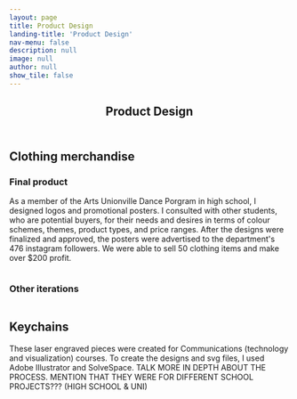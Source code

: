 ```yaml
---
layout: page
title: Product Design
landing-title: 'Product Design'
nav-menu: false
description: null
image: null
author: null
show_tile: false
---
```


<!-- Main -->
<div id="main" class="alt">
	
<!-- One -->
<section id="one">
	<div class="inner">
	     <header class="major">
		<h1>Product Design</h1>
	     </header>		
	
<h2>Clothing merchandise</h2>
<h3>Final product</h3>
<p>As a member of the Arts Unionville Dance Porgram in high school, I designed logos and promotional posters. I consulted with other students, who are potential buyers, for their needs and desires in terms of colour schemes, themes, product types, and price ranges. After the designs were finalized and approved, the posters were advertised to the department's 476 instagram followers. We were able to sell 50 clothing items and make over $200 profit.</p>
<div class="box alt">
	<div class="row 50% uniform">
		<div class="4u"><span class="image fit"><img src="{% link assets/images/logo1.png %}" alt="" /></span></div>
		<div class="4u"><span class="image fit"><img src="{% link assets/images/logo2.png %}" alt="" /></span></div>
		<div class="4u$"><span class="image fit"><img src="{% link assets/images/logo3.png %}" alt="" /></span></div>
	</div>
</div>
<span class="image fit"><img src="{% link assets/images/merch posters.png %}" alt="" /></span>

<h3>Other iterations</h3>
<div class="box alt">
	<div class="row 50% uniform">
		<div class="4u"><span class="image fit"><img src="{% link assets/images/iteration1.png %}" alt="" /></span></div>
		<div class="4u"><span class="image fit"><img src="{% link assets/images/iteration2.png %}" alt="" /></span></div>
		<div class="4u$"><span class="image fit"><img src="{% link assets/images/iteration3.png %}" alt="" /></span></div>
		<!-- Break -->
		<div class="4u"><span class="image fit"><img src="{% link assets/images/iteration4.png %}" alt="" /></span></div>
		<div class="4u"><span class="image fit"><img src="{% link assets/images/iteration5.png %}" alt="" /></span></div>
		<div class="4u$"><span class="image fit"><img src="{% link assets/images/iteration6.png %}" alt="" /></span></div>	
	</div>
</div>
	
<h2>Keychains</h2>
<p>These laser engraved pieces were created for Communications (technology and visualization) courses. To create the designs and svg files, I used Adobe Illustrator and SolveSpace. TALK MORE IN DEPTH ABOUT THE PROCESS. MENTION THAT THEY WERE FOR DIFFERENT SCHOOL PROJECTS??? (HIGH SCHOOL & UNI)</p>
<span class="image fit"><img src="{% link assets/images/keychains.png %}" alt="" /></span>
<span class="image fit"><img src="{% link assets/images/keychain sketches.png %}" alt="" /></span>
